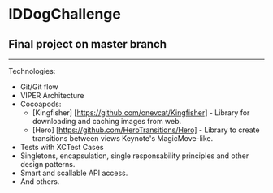 # IDDogChallenge
## Final project on master branch
---
Technologies: 
* Git/Git flow
* VIPER Architecture
* Cocoapods:
    * [Kingfisher] [https://github.com/onevcat/Kingfisher] -  Library for downloading and caching images from web. 
    * [Hero] [https://github.com/HeroTransitions/Hero] - Library to create transitions between views Keynote's MagicMove-like.
* Tests with XCTest Cases
* Singletons, encapsulation, single responsability principles and other design patterns.
* Smart and scallable API access.
* And others.
